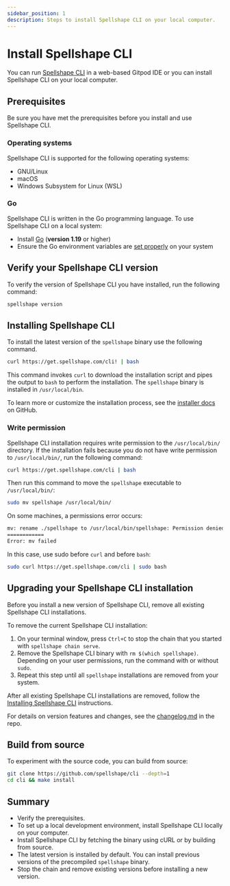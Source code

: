 ```yaml
---
sidebar_position: 1
description: Steps to install Spellshape CLI on your local computer.
---
```


# Install Spellshape CLI

You can run [Spellshape CLI](https://github.com/spellshape/cli) in a web-based Gitpod IDE or you can install Spellshape CLI on your
local computer.

## Prerequisites

Be sure you have met the prerequisites before you install and use Spellshape CLI.

### Operating systems

Spellshape CLI is supported for the following operating systems:

- GNU/Linux
- macOS
- Windows Subsystem for Linux (WSL)

### Go

Spellshape CLI is written in the Go programming language. To use Spellshape CLI on a local system:

- Install [Go](https://golang.org/doc/install) (**version 1.19** or higher)
- Ensure the Go environment variables are [set properly](https://golang.org/doc/gopath_code#GOPATH) on your system

## Verify your Spellshape CLI version

To verify the version of Spellshape CLI you have installed, run the following command:

```bash
spellshape version
```

## Installing Spellshape CLI

To install the latest version of the `spellshape` binary use the following command.

```bash
curl https://get.spellshape.com/cli! | bash
```

This command invokes `curl` to download the installation script and pipes the output to `bash` to perform the
installation.  The `spellshape` binary is installed in `/usr/local/bin`.

To learn more or customize the installation process, see the [installer docs](https://github.com/spellshape/installer) on
GitHub.

### Write permission

Spellshape CLI installation requires write permission to the `/usr/local/bin/` directory. If the installation fails because
you do not have write permission to `/usr/local/bin/`, run the following command:

```bash
curl https://get.spellshape.com/cli | bash
```

Then run this command to move the `spellshape` executable to `/usr/local/bin/`:

```bash
sudo mv spellshape /usr/local/bin/
```

On some machines, a permissions error occurs:

```bash
mv: rename ./spellshape to /usr/local/bin/spellshape: Permission denied
============
Error: mv failed
```

In this case, use sudo before `curl` and before `bash`:

```bash
sudo curl https://get.spellshape.com/cli | sudo bash
```

## Upgrading your Spellshape CLI installation

Before you install a new version of Spellshape CLI, remove all existing Spellshape CLI installations.

To remove the current Spellshape CLI installation:

1. On your terminal window, press `Ctrl+C` to stop the chain that you started with `spellshape chain serve`.
2. Remove the Spellshape CLI binary with `rm $(which spellshape)`.
   Depending on your user permissions, run the command with or without `sudo`.
3. Repeat this step until all `spellshape` installations are removed from your system.

After all existing Spellshape CLI installations are removed, follow the  [Installing Spellshape CLI](#installing-spellshape-cli)
instructions.

For details on version features and changes, see
the [changelog.md](https://github.com/spellshape/cli/blob/main/changelog.md)
in the repo.

## Build from source

To experiment with the source code, you can build from source:

```bash
git clone https://github.com/spellshape/cli --depth=1
cd cli && make install
```

## Summary

- Verify the prerequisites.
- To set up a local development environment, install Spellshape CLI locally on your computer.
- Install Spellshape CLI by fetching the binary using cURL or by building from source.
- The latest version is installed by default. You can install previous versions of the precompiled `spellshape` binary.
- Stop the chain and remove existing versions before installing a new version.
